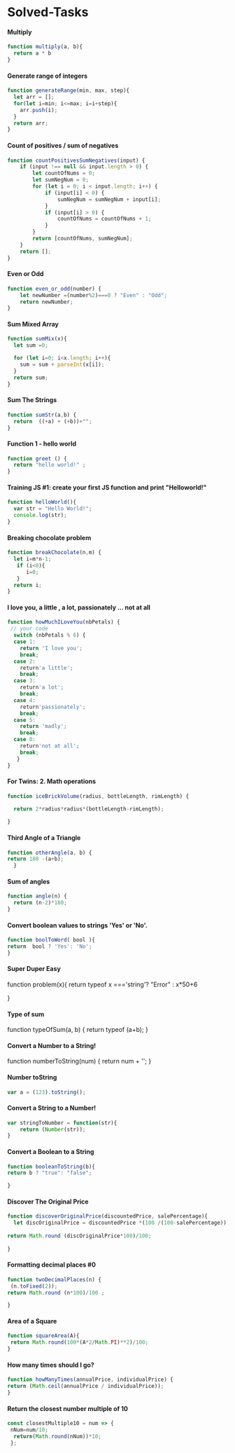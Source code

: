 # Solved-Tasks
#### Multiply
```javascript
function multiply(a, b){
  return a * b
}
```

#### Generate range of integers
```javascript
function generateRange(min, max, step){
  let arr = [];
  for(let i=min; i<=max; i=i+step){
    arr.push(i);
  }
  return arr;
}
```


#### Count of positives / sum of negatives
```javascript
function countPositivesSumNegatives(input) {
    if (input !== null && input.length > 0) {
        let countOfNums = 0;
        let sumNegNum = 0;
        for (let i = 0; i < input.length; i++) {
            if (input[i] < 0) {
                sumNegNum = sumNegNum + input[i];
            }
            if (input[i] > 0) {
                countOfNums = countOfNums + 1;
            }
        }
        return [countOfNums, sumNegNum];
    }
    return [];
}
```


#### Even or Odd
```javascript
function even_or_odd(number) {
    let newNumber =(number%2)===0 ? "Even" : "Odd";
    return newNumber;
}
```

#### Sum Mixed Array
```javascript
function sumMix(x){
  let sum =0;

  for (let i=0; i<x.length; i++){
    sum = sum + parseInt(x[i]);
  }
  return sum;
}
```

#### Sum The Strings
```javascript
function sumStr(a,b) {
  return  ((+a) + (+b))+"";
}
```

#### Function 1 - hello world
```javascript
function greet () {
  return "hello world!" ;
}
```

#### Training JS #1: create your first JS function and print "Helloworld!"
```javascript
function helloWorld(){
  var str = "Hello World!";
  console.log(str);
}
```

#### Breaking chocolate problem
```javascript
function breakChocolate(n,m) {
  let i=m*n-1;
   if (i<0){
      i=0;
   }
  return i;
}
```

#### I love you, a little , a lot, passionately ... not at all
```javascript
function howMuchILoveYou(nbPetals) {
 // your code
  switch (nbPetals % 6) {
  case 1:
    return 'I love you';
    break;
  case 2:
    return'a little';
    break;
  case 3:
    return'a lot';
    break; 
  case 4:
    return'passionately';
    break; 
  case 5:
    return 'madly';
    break;  
  case 0:
    return'not at all';
    break; 
   }
}
```
#### For Twins: 2. Math operations
```javascript
function iceBrickVolume(radius, bottleLength, rimLength) {

  return 2*radius*radius*(bottleLength-rimLength);
 
}
```

#### Third Angle of a Triangle
```javascript
function otherAngle(a, b) {
return 180 -(a+b);
  }
```

#### Sum of angles
```javascript
function angle(n) {
  return (n-2)*180;
}
```

#### Convert boolean values to strings 'Yes' or 'No'.
```javascript
function boolToWord( bool ){
return  bool ? 'Yes': 'No';
}
```
#### Super Duper Easy
function problem(x){
 return typeof x ==='string'? "Error" : x*50+6
  
}
#### Type of sum
function typeOfSum(a, b) {
  return typeof (a+b);
}

#### Convert a Number to a String!
function numberToString(num) {
 return num + '';
 }
 
 #### Number toString
 ```javascript
var a = (123).toString();
```

#### Convert a String to a Number!
```javascript
var stringToNumber = function(str){
    return (Number(str));
}
```
#### Convert a Boolean to a String
```javascript
function booleanToString(b){
return b ? "true": "false";

}
```

#### Discover The Original Price
```javascript
function discoverOriginalPrice(discountedPrice, salePercentage){
  let discOriginalPrice = discountedPrice *(100 /(100-salePercentage));
  
return Math.round (discOriginalPrice*100)/100;
 
}
```

#### Formatting decimal places #0
```javascript
function twoDecimalPlaces(n) {
 (n.toFixed(2));
return Math.round (n*100)/100 ;

}
```
#### Area of a Square
```javascript
function squareArea(A){
 return Math.round(100*(A*2/Math.PI)**2)/100;
}
```
#### How many times should I go?
```javascript
function howManyTimes(annualPrice, individualPrice) {
return (Math.ceil(annualPrice / individualPrice));
}
```
#### Return the closest number multiple of 10
```javascript
const closestMultiple10 = num => {
 nNum=num/10;
  return(Math.round(nNum))*10;
 };
```